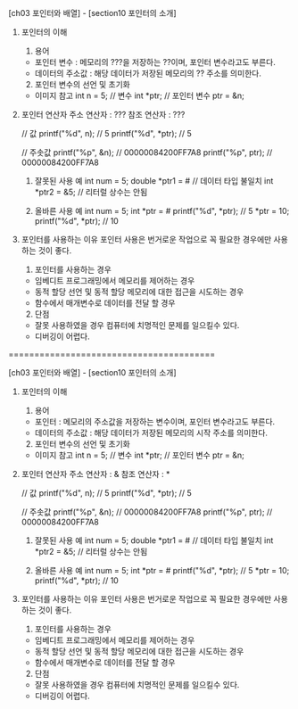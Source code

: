 [ch03 포인터와 배열] - [section10 포인터의 소개]

01. 포인터의 이해
	1. 용어
	- 포인터 변수 : 메모리의 ???을 저장하는 ??이며, 포인터 변수라고도 부른다.
	- 데이터의 주소값 : 해당 데이터가 저장된 메모리의 ?? 주소를 의미한다.
	
	2. 포인터 변수의 선언 및 초기화
	* 이미지 참고
	int n = 5;   	// 변수
	int *ptr;		// 포인터 변수
	ptr = &n;
	
02. 포인터 연산자
	주소 연산자 : ???
	참조 연산자 : ???
		
	// 값
	printf("%d", n);		// 5
	printf("%d", *ptr);		// 5
	
	// 주솟값
	printf("%p", &n);		// 00000084200FF7A8
	printf("%p", ptr);		// 00000084200FF7A8
	
	1) 잘못된 사용 예
	int num = 5;
	double *ptr1 = &num;	// 데이터 타입 불일치
	int *ptr2 = &5;			// 리터럴 상수는 안됨
	
	2) 올바른 사용 예
	int num = 5;
	int *ptr = &num; 
	printf("%d", *ptr);	// 5
	*ptr = 10;
	printf("%d", *ptr);	// 10
	
03. 포인터를 사용하는 이유
	포인터 사용은 번거로운 작업으로 꼭 필요한 경우에만 사용하는 것이 좋다.
	
	1) 포인터를 사용하는 경우
	- 임베디트 프로그래밍에서 메모리를 제어하는 경우
	- 동적 할당 선언 및 동적 할당 메모리에 대한 접근을 시도하는 경우
	- 함수에서 매개변수로 데이터를 전달 할 경우
	
	2) 단점
	- 잘못 사용하였을 경우 컴퓨터에 치명적인 문제를 일으킬수 있다.
	- 디버깅이 어렵다.

========================================

[ch03 포인터와 배열] - [section10 포인터의 소개]

01. 포인터의 이해
	1. 용어
	- 포인터 : 메모리의 주소값을 저장하는 변수이며, 포인터 변수라고도 부른다.
	- 데이터의 주소값 : 해당 데이터가 저장된 메모리의 시작 주소를 의미한다.
	
	2. 포인터 변수의 선언 및 초기화
	* 이미지 참고
	int n = 5;   	// 변수
	int *ptr;		// 포인터 변수
	ptr = &n;
	
02. 포인터 연산자
	주소 연산자 : &
	참조 연산자 : *
		
	// 값
	printf("%d", n);		// 5
	printf("%d", *ptr);		// 5
	
	// 주솟값
	printf("%p", &n);		// 00000084200FF7A8
	printf("%p", ptr);		// 00000084200FF7A8
	
	1) 잘못된 사용 예
	int num = 5;
	double *ptr1 = &num;	// 데이터 타입 불일치
	int *ptr2 = &5;			// 리터럴 상수는 안됨
	
	2) 올바른 사용 예
	int num = 5;
	int *ptr = &num; 
	printf("%d", *ptr);	// 5
	*ptr = 10;
	printf("%d", *ptr);	// 10
	
03. 포인터를 사용하는 이유
	포인터 사용은 번거로운 작업으로 꼭 필요한 경우에만 사용하는 것이 좋다.
	
	1) 포인터를 사용하는 경우
	- 임베디트 프로그래밍에서 메모리를 제어하는 경우
	- 동적 할당 선언 및 동적 할당 메모리에 대한 접근을 시도하는 경우
	- 함수에서 매개변수로 데이터를 전달 할 경우
	
	2) 단점
	- 잘못 사용하였을 경우 컴퓨터에 치명적인 문제를 일으킬수 있다.
	- 디버깅이 어렵다.
